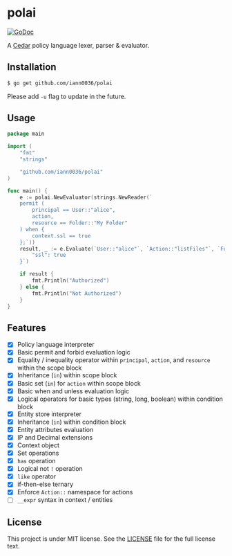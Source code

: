 # polai

[![GoDoc](https://godoc.org/github.com/iann0036/polai?status.svg)](https://godoc.org/github.com/iann0036/polai)

A [Cedar](https://www.cedarpolicy.com/) policy language lexer, parser & evaluator.

## Installation

```sh
$ go get github.com/iann0036/polai
```

Please add `-u` flag to update in the future.

## Usage

```go
package main

import (
    "fmt"
    "strings"

    "github.com/iann0036/polai"
)

func main() {
    e := polai.NewEvaluator(strings.NewReader(`
    permit (
        principal == User::"alice",
        action,
        resource == Folder::"My Folder"
    ) when {
        context.ssl == true
    };`))
    result, _ := e.Evaluate(`User::"alice"`, `Action::"listFiles"`, `Folder::"My Folder"`, `{
        "ssl": true
    }`)

    if result {
        fmt.Println("Authorized")
    } else {
        fmt.Println("Not Authorized")
    }
}
```

## Features

- [x] Policy language interpreter
- [x] Basic permit and forbid evaluation logic
- [x] Equality / inequality operator within `principal`, `action`, and `resource` within the scope block
- [x] Inheritance (`in`) within scope block
- [x] Basic set (`in`) for `action` within scope block
- [x] Basic when and unless evaluation logic
- [x] Logical operators for basic types (string, long, boolean) within condition block
- [x] Entity store interpreter
- [x] Inheritance (`in`) within condition block
- [x] Entity attributes evaluation
- [x] IP and Decimal extensions
- [x] Context object
- [x] Set operations
- [x] `has` operation
- [x] Logical not `!` operation
- [x] `like` operator
- [x] if-then-else ternary
- [x] Enforce `Action::` namespace for actions
- [ ] `__expr` syntax in context / entities

## License

This project is under MIT license. See the [LICENSE](LICENSE) file for the full license text.